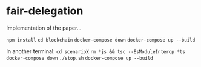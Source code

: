 # fair-delegation

Implementation of the paper...

`npm install`
`cd blockchain`
`docker-compose down`
`docker-compose up --build`


In another terminal:
`cd scenarioX`
`rm *js && tsc --EsModuleInterop *ts`
`docker-compose down`
`./stop.sh`
`docker-compose up --build`
